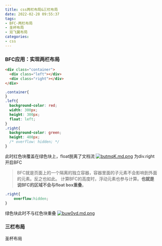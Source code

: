 ```yaml
---
title: css两栏布局&三栏布局
date: 2022-02-28 09:55:37
tags: 
- BFC-两栏布局
- 圣杯布局
- 双飞翼布局
categories: 
- css
---
```


### BFC应用：实现两栏布局

```html
<div class="container">
  <div class="left"></div>
  <div class="right"></div>
</div>
```

```css
.container{
}
.left{
  background-color: red;
  width: 300px;
  height: 300px;
  float: left;
}
.right{
  background-color: green;
  height: 400px;
  /* overflow: hidden; */
}
```

此时红色块覆盖在绿色块上，float脱离了文档流
[![butmqK.md.png](https://s4.ax1x.com/2022/02/28/butmqK.md.png)](https://imgtu.com/i/butmqK)
为div.right开启BFC

> BFC就是页面上的一个隔离的独立容器，容器里面的子元素不会影响到外面的元素。反之也如此。
计算BFC的高度时，浮动元素也参与计算。**也就是说BFC的区域不会与float box重叠**。
```css
.right{
	overflow:hidden;
}
```
绿色块此时不与红色块重叠
[![buw0vd.md.png](https://s4.ax1x.com/2022/02/28/buw0vd.md.png)](https://imgtu.com/i/buw0vd)
### 三栏布局
圣杯布局